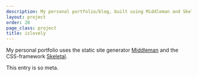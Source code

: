 ```yaml
---
description: My personal portfolio/blog, built using Middleman and Skeletal.
layout: project
order: 20
page_class: project
title: islovely
---
```


My personal portfolio uses the static site generator
[Middleman](http://middlemanapp.com/ "Hand-crafted frontend development")
and the CSS-framework [Skeletal](http://dhabersack.github.com/skeletal/).

This entry is so meta.
